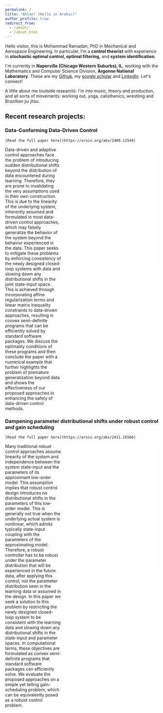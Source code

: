 ```yaml
---
permalink: /
title: "Ahlan! (Hello in Arabic)"
author_profile: true
redirect_from: 
  - /about/
  - /about.html
---
```

Hello visitor, this is Mohammad Ramadan, PhD in Mechanical and Aerospace Engineering. In particular, I’m a **control theorist** with experience in **stochastic optimal control, optimal filtering,** and **system identification**.

I'm currently in **Naperville (Chicago Western Suburbs), IL**, working with the Mathematics and Computer Science Division, **Argonne National Laboratory**. These are my [Github](https://github.com/msramada), my [google scholar](https://scholar.google.com/citations?user=h7pE-VcAAAAJ&hl=en) and [LinkedIn](https://www.linkedin.com/in/msramada1/). Let's connect!

A little about me (outside research):
I'm into music, theory and production, and all sorts of movements: working out, yoga, calisthenics, wrestling and Brazillian jiu jitsu.

## Recent research projects:

### Data-Conforming Data-Driven Control

    [Read the full paper here](https://arxiv.org/abs/2409.11549)
<div style="display: flex; align-items: flex-start;">
  <div style="flex: 1;">
     Data-driven and adaptive control approaches face the problem of introducing sudden distributional shifts beyond the distribution of data encountered during learning. Therefore, they are prone to invalidating the very assumptions used in their own construction. This is due to the linearity of the underlying system, inherently assumed and formulated in most data-driven control approaches, which may falsely generalize the behavior of the system beyond the behavior experienced in the data. This paper seeks to mitigate these problems by enforcing consistency of the newly designed closed-loop systems with data and slowing down any distributional shifts in the joint state-input space. This is achieved through incorporating affine regularization terms and linear matrix inequality constraints to data-driven approaches, resulting in convex semi-definite programs that can be efficiently solved by standard software packages. We discuss the optimality conditions of these programs and then conclude the paper with a numerical example that further highlights the problem of premature generalization beyond data and shows the effectiveness of our proposed approaches in enhancing the safety of data-driven control methods.
  </div>
  <div style="flex: 1; margin-left: 20px;">
    <embed src="/files/Projects/DataConforming.pdf" width="300" height="400" type="application/pdf">
  </div>
</div>

### Dampening parameter distributional shifts under robust control and gain scheduling

    [Read the full paper here](https://arxiv.org/abs/2411.16566)
<div style="display: flex; align-items: flex-start;">
  <div style="flex: 1;">
     Many traditional robust control approaches assume linearity of the system and independence between the system state-input and the parameters of its approximant low-order model. This assumption implies that robust control design introduces no distributional shifts in the parameters of this low-order model. This is generally not true when the underlying actual system is nonlinear, which admits typically state-input coupling with the parameters of the approximating model. Therefore, a robust controller has to be robust under the parameter distribution that will be experienced in the future data, after applying this control, not the parameter distribution seen in the learning data or assumed in the design. In this paper we seek a solution to this problem by restricting the newly designed closed-loop system to be consistent with the learning data and slowing down any distributional shifts in the state-input and parameter spaces. In computational terms, these objectives are formulated as convex semi-definite programs that standard software packages can efficiently solve. We evaluate the proposed approaches on a simple yet telling gain-scheduling problem, which can be equivalently posed as a robust control problem.
  </div>
  <div style="flex: 1; margin-left: 20px;">
    <embed src="/files/Projects/distShifts.pdf" width="300" height="400" type="application/pdf">
  </div>
</div>